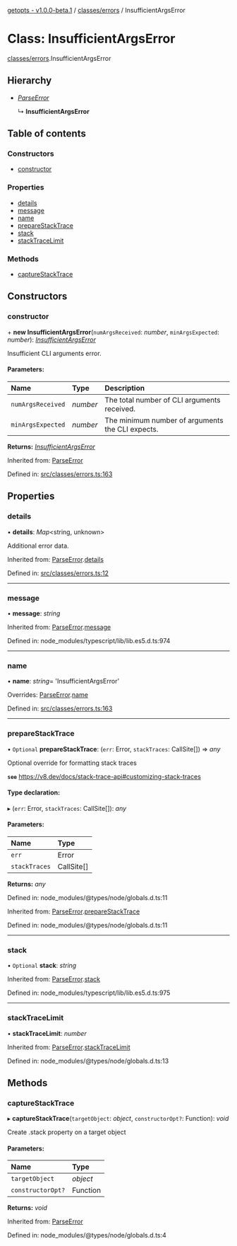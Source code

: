 [getopts - v1.0.0-beta.1](../README.md) / [classes/errors](../modules/classes_errors.md) / InsufficientArgsError

# Class: InsufficientArgsError

[classes/errors](../modules/classes_errors.md).InsufficientArgsError

## Hierarchy

- [_ParseError_](classes_errors.parseerror.md)

  ↳ **InsufficientArgsError**

## Table of contents

### Constructors

- [constructor](classes_errors.insufficientargserror.md#constructor)

### Properties

- [details](classes_errors.insufficientargserror.md#details)
- [message](classes_errors.insufficientargserror.md#message)
- [name](classes_errors.insufficientargserror.md#name)
- [prepareStackTrace](classes_errors.insufficientargserror.md#preparestacktrace)
- [stack](classes_errors.insufficientargserror.md#stack)
- [stackTraceLimit](classes_errors.insufficientargserror.md#stacktracelimit)

### Methods

- [captureStackTrace](classes_errors.insufficientargserror.md#capturestacktrace)

## Constructors

### constructor

\+ **new InsufficientArgsError**(`numArgsReceived`: _number_, `minArgsExpected`: _number_): [_InsufficientArgsError_](classes_errors.insufficientargserror.md)

Insufficient CLI arguments error.

#### Parameters:

| Name              | Type     | Description                                      |
| :---------------- | :------- | :----------------------------------------------- |
| `numArgsReceived` | _number_ | The total number of CLI arguments received.      |
| `minArgsExpected` | _number_ | The minimum number of arguments the CLI expects. |

**Returns:** [_InsufficientArgsError_](classes_errors.insufficientargserror.md)

Inherited from: [ParseError](classes_errors.parseerror.md)

Defined in: [src/classes/errors.ts:163](https://github.com/prasadrajandran/node-getopts/blob/287b5e4/src/classes/errors.ts#L163)

## Properties

### details

• **details**: _Map_<string, unknown\>

Additional error data.

Inherited from: [ParseError](classes_errors.parseerror.md).[details](classes_errors.parseerror.md#details)

Defined in: [src/classes/errors.ts:12](https://github.com/prasadrajandran/node-getopts/blob/287b5e4/src/classes/errors.ts#L12)

---

### message

• **message**: _string_

Inherited from: [ParseError](classes_errors.parseerror.md).[message](classes_errors.parseerror.md#message)

Defined in: node_modules/typescript/lib/lib.es5.d.ts:974

---

### name

• **name**: _string_= 'InsufficientArgsError'

Overrides: [ParseError](classes_errors.parseerror.md).[name](classes_errors.parseerror.md#name)

Defined in: [src/classes/errors.ts:163](https://github.com/prasadrajandran/node-getopts/blob/287b5e4/src/classes/errors.ts#L163)

---

### prepareStackTrace

• `Optional` **prepareStackTrace**: (`err`: Error, `stackTraces`: CallSite[]) => _any_

Optional override for formatting stack traces

**`see`** https://v8.dev/docs/stack-trace-api#customizing-stack-traces

#### Type declaration:

▸ (`err`: Error, `stackTraces`: CallSite[]): _any_

#### Parameters:

| Name          | Type       |
| :------------ | :--------- |
| `err`         | Error      |
| `stackTraces` | CallSite[] |

**Returns:** _any_

Defined in: node_modules/@types/node/globals.d.ts:11

Inherited from: [ParseError](classes_errors.parseerror.md).[prepareStackTrace](classes_errors.parseerror.md#preparestacktrace)

Defined in: node_modules/@types/node/globals.d.ts:11

---

### stack

• `Optional` **stack**: _string_

Inherited from: [ParseError](classes_errors.parseerror.md).[stack](classes_errors.parseerror.md#stack)

Defined in: node_modules/typescript/lib/lib.es5.d.ts:975

---

### stackTraceLimit

• **stackTraceLimit**: _number_

Inherited from: [ParseError](classes_errors.parseerror.md).[stackTraceLimit](classes_errors.parseerror.md#stacktracelimit)

Defined in: node_modules/@types/node/globals.d.ts:13

## Methods

### captureStackTrace

▸ **captureStackTrace**(`targetObject`: _object_, `constructorOpt?`: Function): _void_

Create .stack property on a target object

#### Parameters:

| Name              | Type     |
| :---------------- | :------- |
| `targetObject`    | _object_ |
| `constructorOpt?` | Function |

**Returns:** _void_

Inherited from: [ParseError](classes_errors.parseerror.md)

Defined in: node_modules/@types/node/globals.d.ts:4
